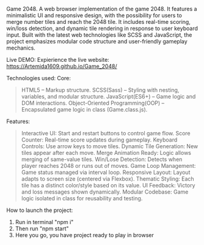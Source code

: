 Game 2048.
A web browser implementation of the game 2048. It features a minimalistic UI and responsive design, with the possibility for users to merge number tiles and reach the 2048 tile. It includes real-time scoring, win/loss detection, and dynamic tile rendering in response to user keyboard input. Built with the latest web technologies like SCSS and JavaScript, the project emphasizes modular code structure and user-friendly gameplay mechanics.

Live DEMO:
Expierience the live website: https://Artemida1609.github.io/Game_2048/

Technologies used:
Core:
  > HTML5 – Markup structure.
  > SCSS(Sass) – Styling with nesting, variables, and modular structure.
  > JavaScript(ES6+) – Game logic and DOM interactions.
  > Object-Oriented Programming(OOP) – Encapsulated game logic in class (Game.class.js).

Features:
  > Interactive UI: Start and restart buttons to control game flow.
  > Score Counter: Real-time score updates during gameplay.
  > Keyboard Controls: Use arrow keys to move tiles.
  > Dynamic Tile Generation: New tiles appear after each move.
  > Merge Animation Ready: Logic allows merging of same-value tiles.
  > Win/Lose Detection: Detects when player reaches 2048 or runs out of moves.
  > Game Loop Management: Game status managed via interval loop.
  > Responsive Layout: Layout adapts to screen size (centered via Flexbox).
  > Thematic Styling: Each tile has a distinct color/style based on its value.
  > UI Feedback: Victory and loss messages shown dynamically.
  > Modular Codebase: Game logic isolated in class for reusability and testing.

How to launch the project:
 1. Run in terminal "npm i"
 2. Then run "npm start"
 3. Here you go, you have project ready to play in browser